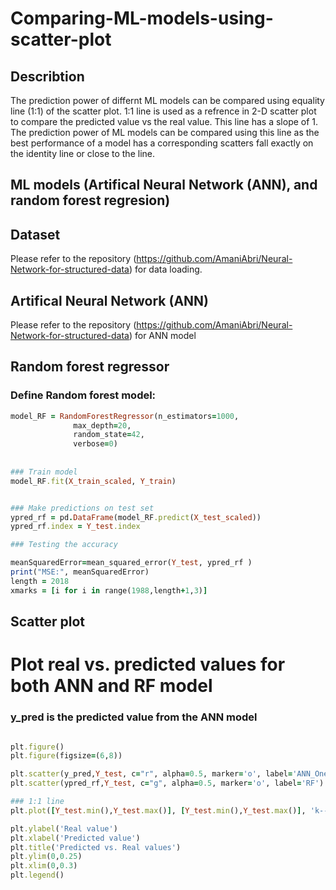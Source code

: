 # Comparing-ML-models-using-scatter-plot

## Describtion
The prediction power of differnt ML models can be compared using equality line (1:1) of the scatter plot. 1:1 line is used as a refrence in 2-D scatter plot to compare the predicted value vs the real value. This line has a slope of 1. The prediction power of ML models can be compared using this line as the best performance of a model has a corresponding scatters fall exactly on the identity line or close to the line. 

## ML models (Artifical Neural Network (ANN), and random forest regresion) 


## Dataset

Please refer to the repository (https://github.com/AmaniAbri/Neural-Network-for-structured-data) for data loading. 


## Artifical Neural Network (ANN)
Please refer to the repository (https://github.com/AmaniAbri/Neural-Network-for-structured-data) for ANN model

## Random forest regressor

### Define Random forest model:
```ruby
model_RF = RandomForestRegressor(n_estimators=1000,
              max_depth=20,
              random_state=42,
              verbose=0)
              
 
### Train model              
model_RF.fit(X_train_scaled, Y_train)


### Make predictions on test set
ypred_rf = pd.DataFrame(model_RF.predict(X_test_scaled))
ypred_rf.index = Y_test.index

### Testing the accuracy

meanSquaredError=mean_squared_error(Y_test, ypred_rf )
print("MSE:", meanSquaredError)
length = 2018
xmarks = [i for i in range(1988,length+1,3)]
```



## Scatter plot 

# Plot real vs. predicted values for both ANN and RF model
### y_pred is the predicted value from the ANN model

```ruby

plt.figure()
plt.figure(figsize=(6,8))

plt.scatter(y_pred,Y_test, c="r", alpha=0.5, marker='o', label='ANN_One_Layer')
plt.scatter(ypred_rf,Y_test, c="g", alpha=0.5, marker='o', label='RF')

### 1:1 line 
plt.plot([Y_test.min(),Y_test.max()], [Y_test.min(),Y_test.max()], 'k--', lw=4, label='Real = Predicted')

plt.ylabel('Real value')
plt.xlabel('Predicted value')
plt.title('Predicted vs. Real values')
plt.ylim(0,0.25)
plt.xlim(0,0.3)
plt.legend()


```








